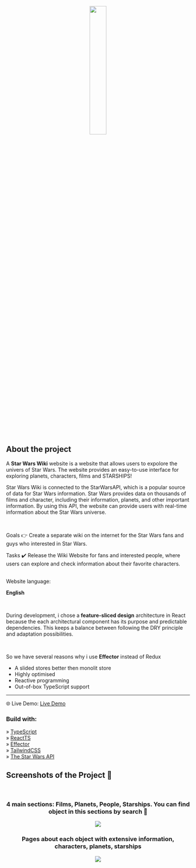 <div align='center'><img style="width:30%" src='https://github.com/shoqqan/family-talk/assets/108088790/93e843bd-4932-427a-b57d-57c591e5441c'/></div>
<h2>About the project</h2>

  <p>A <b>Star Wars Wiki</b> website is a website that allows users to expolore the univers of Star Wars. The website provides an easy-to-use interface for exploring planets, characters, films and STARSHIPS!
  
  Star Wars Wiki is connected to the StarWarsAPI, which is a popular source of data for Star Wars information. Star Wars provides data on thousands of films and character, including their information, planets, and other important information. By using this API, the website can provide users with real-time information about the Star Wars universe.
  </p>

  <br>

Goals 👉 Create a separate wiki on the internet for the Star Wars fans and guys who interested in Star Wars.</p>
Tasks ✔️ Release the Wiki Website for fans and interested people, where users can explore and check information about their favorite characters.</p>
<br>
 Website language: </p>
<b>English</b> </p>
 <br>
<p>During development, i chose a <b>feature-sliced design</b> architecture in React because the each architectural component has its purpose and predictable dependencies.
This keeps a balance between following the DRY principle and adaptation possibilities.</p>
<br>
<p>So we have several reasons why i use <b>Effector</b> instead of Redux</p>
<ul>
  <li>A slided stores better then monolit store</li>
  <li>Highly optimised</li>
  <li>Reactive programming</li>
  <li>Out-of-box TypeScript support</li>
</ul>


<hr>
🌐 Live Demo: <a href='https://star-wars-wiki-rosy.vercel.app/'>Live Demo</a>

<h3>Build with:</h3>

»  <a href='https://www.typescriptlang.org/'>TypeScript</a> <br>
»  <a href='https://react.dev/'>ReactTS</a> <br>
»  <a href='https://effector.dev/'>Effector</a> <br>
»  <a href='https://tailwindcss.com/'>TailwindCSS</a> <br>
»  <a href='https://swapi.dev/'>The Star Wars API</a> <br>



<h2>Screenshots of the Project 📸</h2>
<br>
<h3 align='center'>4 main sections: Films, Planets, People, Starships. You can find object in this sections by search 🏬</h3>

<div align='center'>
<img src='https://github.com/shoqqan/findFilmKZ/assets/108088790/392165e7-c4b1-4d41-ab4e-719191438f0f'/>

</div>
<h3 align='center'>Pages about each object with extensive information, characters, planets, starships</h3>

<div align='center'>
<img src='https://github.com/shoqqan/findFilmKZ/assets/108088790/7ae457c3-84f2-4772-a212-47cfcf13ea57'/>

</div>
<br>



